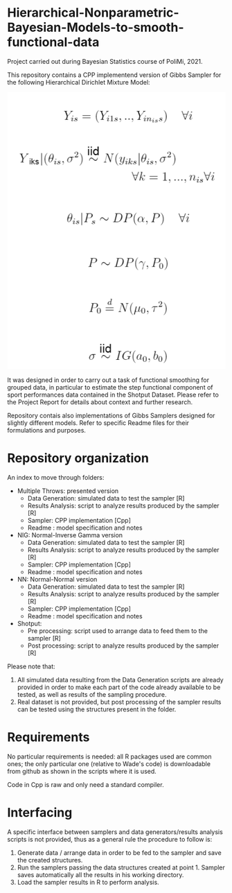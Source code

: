 # Hierarchical-Nonparametric-Bayesian-Models-to-smooth-functional-data
Project carried out during Bayesian Statistics course of PoliMi, 2021.

This repository contains a CPP implementend version of Gibbs Sampler for the following Hierarchical Dirichlet Mixture Model:



![plot](Img/formulareadme.PNG)



It was designed in order to carry out a task of functional smoothing for grouped data, in particular to estimate the step functional component of sport performances 
data contained in the Shotput Dataset. Please refer to the Project Report for details about context and further research.

Repository contais also implementations of Gibbs Samplers designed for slightly different models. Refer to specific Readme files for their formulations and purposes.

# Repository organization
An index to move through folders:

* Multiple Throws: presented version
   * Data Generation: simulated data to test the sampler                       [R]
   * Results Analysis: script to analyze results produced by the sampler       [R]
   * Sampler: CPP implementation                                               [Cpp]
   * Readme : model specification and notes
* NIG: Normal-Inverse Gamma version
   * Data Generation: simulated data to test the sampler                       [R]
   * Results Analysis: script to analyze results produced by the sampler       [R]
   * Sampler: CPP implementation                                               [Cpp]
   * Readme : model specification and notes
* NN: Normal-Normal version
   * Data Generation: simulated data to test the sampler                       [R]
   * Results Analysis: script to analyze results produced by the sampler       [R]
   * Sampler: CPP implementation                                               [Cpp]
   * Readme : model specification and notes
* Shotput: 
   * Pre processing: script used to arrange data to feed them to the sampler   [R]
   * Post processing: script to analyze results produced by the sampler        [R]
   
Please note that:

1. All simulated data resulting from the Data Generation scripts are already provided in order to make each part of the code already available to be tested, as well as 
   results of the sampling procedure.
2. Real dataset is not provided, but post processing of the sampler results can be tested using the structures present in the folder.   


# Requirements
No particular requirements is needed: all R packages used are common ones; the only particular one (relative to Wade's code) is downloadable from github as shown in the scripts where it is used.

Code in Cpp is raw and only need a standard compiler.

# Interfacing 
A specific interface between samplers and data generators/results analysis scripts is not provided, thus as a general rule the procedure to follow is:
1. Generate data / arrange data in order to be fed to the sampler and save the created structures.
2. Run the samplers passing the data structures created at point 1. Sampler saves automatically all the results in his working directory.
3. Load the sampler results in R to perform analysis.




